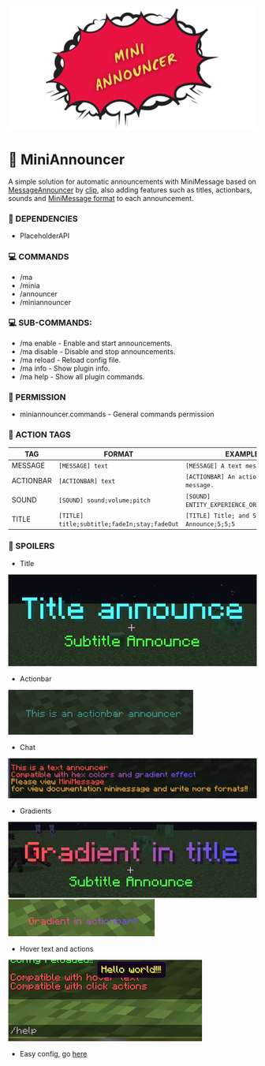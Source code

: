 ![](assets/miniannbanaer.png)
# 📢 MiniAnnouncer

A simple solution for automatic announcements with MiniMessage based on [MessageAnnouncer](https://www.spigotmc.org/resources/5408/) by [clip](https://github.com/extendedclip), 
also adding features such as titles, actionbars, sounds and [MiniMessage format](https://docs.adventure.kyori.net/minimessage#format) to each announcement.

### 🔎 DEPENDENCIES
- PlaceholderAPI

### 💻 COMMANDS
- /ma
- /minia
- /announcer
- /miniannouncer

### 💻 SUB-COMMANDS:
- /ma enable - Enable and start announcements.
- /ma disable -  Disable and stop announcements.
- /ma reload - Reload config file.
- /ma info - Show plugin info.
- /ma help - Show all plugin commands.

### 📌 PERMISSION
- miniannouncer.commands - General commands permission

### 🧵 ACTION TAGS
| TAG | FORMAT | EXAMPLE |
| --- | --- | --- |
| MESSAGE | `[MESSAGE] text` | `[MESSAGE] A text message.` |
| ACTIONBAR | `[ACTIONBAR] text` | `[ACTIONBAR] An actionbar message.` |
| SOUND | `[SOUND] sound;volume;pitch` | `[SOUND] ENTITY_EXPERIENCE_ORB_PICKUP;5;5` |
| TITLE | `[TITLE] title;subtitle;fadeIn;stay;fadeOut` | `[TITLE] Title; and Subtitle Announce;5;5;5` |

### 💾 SPOILERS
* Title

![](assets/plugin/title.png)
* Actionbar

![](assets/plugin/actionbar.png)
* Chat

![](assets/plugin/chatannounce.png)
* Gradients

![](assets/plugin/gtitle.png)
![](assets/plugin/gactionbar.png)

* Hover text and actions

![](assets/plugin/hchat.png)

* Easy config, go [here](https://github.com/devblook/miniannouncer/blob/master/src/main/resources/config.yml)
